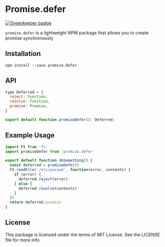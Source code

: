 # Promise.defer

[![Greenkeeper badge](https://badges.greenkeeper.io/steelbrain/promise.defer.svg)](https://greenkeeper.io/)

`promise.defer` is a lightweight NPM package that allows you to create promise synchronously

## Installation

```
npm install --save promise.defer
```

## API

```js
type Deferred = {
  reject: Function,
  resolve: Function,
  promise: Promise,
}

export default function promiseDefer(): Deferred;
```

## Example Usage

```js
import FS from 'fs'
import promiseDefer from 'promise.defer'

export default function doSomething() {
  const deferred = promiseDefer()
  FS.readFile('/etc/passwd', function(error, contents) {
    if (error) {
      deferred.reject(error)
    } else {
      deferred.resolve(contents)
    }
  })
  return deferred.promise
}
```

## License

This package is licensed under the terms of MIT License. See the LICENSE file for more info.
